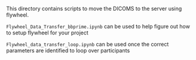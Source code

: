 This directory contains scripts to move the DICOMS to the server using flywheel.

`Flywheel_Data_Transfer_bbprime.ipynb` can be used to help figure out how to setup flywheel for your project

`Flywheel_data_transfer_loop.ipynb` can be used once the correct parameters are identified to loop over participants
